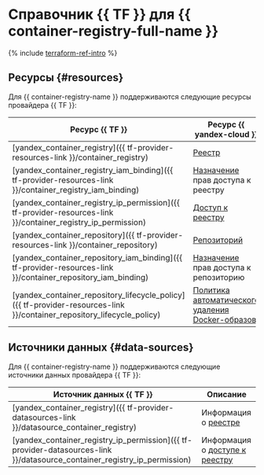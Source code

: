# Справочник {{ TF }} для {{ container-registry-full-name }}

{% include [terraform-ref-intro](../_includes/terraform-ref-intro.md) %}

## Ресурсы {#resources}

Для {{ container-registry-name }} поддерживаются следующие ресурсы провайдера {{ TF }}:

| **Ресурс {{ TF }}** | **Ресурс {{ yandex-cloud }}** |
| --- | --- |
| [yandex_container_registry]({{ tf-provider-resources-link }}/container_registry) | [Реестр](./concepts/registry.md) |
| [yandex_container_registry_iam_binding]({{ tf-provider-resources-link }}/container_registry_iam_binding) | [Назначение](../iam/concepts/access-control/index.md#access-bindings) прав доступа к реестру |
| [yandex_container_registry_ip_permission]({{ tf-provider-resources-link }}/container_registry_ip_permission) | [Доступ к реестру](./operations/registry/registry-access.md) |
| [yandex_container_repository]({{ tf-provider-resources-link }}/container_repository) | [Репозиторий](./concepts/repository.md) |
| [yandex_container_repository_iam_binding]({{ tf-provider-resources-link }}/container_repository_iam_binding) | [Назначение](../iam/concepts/access-control/index.md#access-bindings) прав доступа к репозиторию |
| [yandex_container_repository_lifecycle_policy]({{ tf-provider-resources-link }}/container_repository_lifecycle_policy) | [Политика автоматического удаления Docker-образов](./concepts/lifecycle-policy.md) |

## Источники данных {#data-sources}

Для {{ container-registry-name }} поддерживаются следующие источники данных провайдера {{ TF }}:

| **Источник данных {{ TF }}** | **Описание** |
| --- | --- |
| [yandex_container_registry]({{ tf-provider-datasources-link }}/datasource_container_registry) | Информация о [реестре](./concepts/registry.md) |
| [yandex_container_registry_ip_permission]({{ tf-provider-datasources-link }}/datasource_container_registry_ip_permission) | Информация о [доступе к реестру](./operations/registry/registry-access.md) |